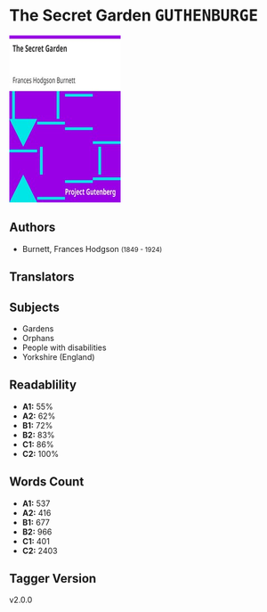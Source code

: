 # The Secret Garden <kbd>GUTHENBURGE</kbd>

![](./cover.medium.jpg "")

## Authors


 - Burnett, Frances Hodgson <small>(1849 - 1924)</small>

## Translators



## Subjects


 - Gardens
 - Orphans
 - People with disabilities
 - Yorkshire (England)

## Readablility


 - **A1:** 55%
 - **A2:** 62%
 - **B1:** 72%
 - **B2:** 83%
 - **C1:** 86%
 - **C2:** 100%

## Words Count


 - **A1:** 537
 - **A2:** 416
 - **B1:** 677
 - **B2:** 966
 - **C1:** 401
 - **C2:** 2403

## Tagger Version


v2.0.0
